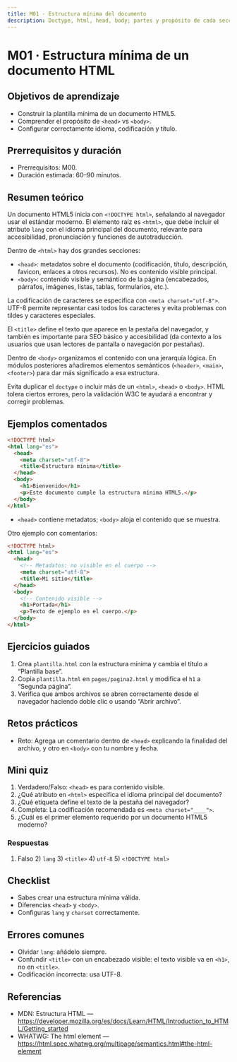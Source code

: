 ```yaml
---
title: M01 · Estructura mínima del documento
description: Doctype, html, head, body; partes y propósito de cada sección.
---
```


# M01 · Estructura mínima de un documento HTML

## Objetivos de aprendizaje
- Construir la plantilla mínima de un documento HTML5.
- Comprender el propósito de `<head>` vs `<body>`.
- Configurar correctamente idioma, codificación y título.

## Prerrequisitos y duración
- Prerrequisitos: M00.
- Duración estimada: 60–90 minutos.

## Resumen teórico
Un documento HTML5 inicia con `<!DOCTYPE html>`, señalando al navegador usar el estándar moderno. El elemento raíz es `<html>`, que debe incluir el atributo `lang` con el idioma principal del documento, relevante para accesibilidad, pronunciación y funciones de autotraducción.

Dentro de `<html>` hay dos grandes secciones:
- `<head>`: metadatos sobre el documento (codificación, título, descripción, favicon, enlaces a otros recursos). No es contenido visible principal.
- `<body>`: contenido visible y semántico de la página (encabezados, párrafos, imágenes, listas, tablas, formularios, etc.).

La codificación de caracteres se especifica con `<meta charset="utf-8">`. UTF-8 permite representar casi todos los caracteres y evita problemas con tildes y caracteres especiales.

El `<title>` define el texto que aparece en la pestaña del navegador, y también es importante para SEO básico y accesibilidad (da contexto a los usuarios que usan lectores de pantalla o navegación por pestañas).

Dentro de `<body>` organizamos el contenido con una jerarquía lógica. En módulos posteriores añadiremos elementos semánticos (`<header>`, `<main>`, `<footer>`) para dar más significado a esa estructura.

Evita duplicar el `doctype` o incluir más de un `<html>`, `<head>` o `<body>`. HTML tolera ciertos errores, pero la validación W3C te ayudará a encontrar y corregir problemas.

## Ejemplos comentados

```html
<!DOCTYPE html>
<html lang="es">
  <head>
    <meta charset="utf-8">
    <title>Estructura mínima</title>
  </head>
  <body>
    <h1>Bienvenido</h1>
    <p>Este documento cumple la estructura mínima HTML5.</p>
  </body>
</html>
```

- `<head>` contiene metadatos; `<body>` aloja el contenido que se muestra.

Otro ejemplo con comentarios:

```html
<!DOCTYPE html>
<html lang="es">
  <head>
    <!-- Metadatos: no visible en el cuerpo -->
    <meta charset="utf-8">
    <title>Mi sitio</title>
  </head>
  <body>
    <!-- Contenido visible -->
    <h1>Portada</h1>
    <p>Texto de ejemplo en el cuerpo.</p>
  </body>
</html>
```

## Ejercicios guiados
1) Crea `plantilla.html` con la estructura mínima y cambia el título a “Plantilla base”.
2) Copia `plantilla.html` en `pages/pagina2.html` y modifica el `h1` a “Segunda página”.
3) Verifica que ambos archivos se abren correctamente desde el navegador haciendo doble clic o usando “Abrir archivo”.

## Retos prácticos
- Reto: Agrega un comentario dentro de `<head>` explicando la finalidad del archivo, y otro en `<body>` con tu nombre y fecha.

## Mini quiz
1) Verdadero/Falso: `<head>` es para contenido visible.  
2) ¿Qué atributo en `<html>` especifica el idioma principal del documento?  
3) ¿Qué etiqueta define el texto de la pestaña del navegador?  
4) Completa: La codificación recomendada es `<meta charset="____">`.  
5) ¿Cuál es el primer elemento requerido por un documento HTML5 moderno?

### Respuestas
1) Falso  2) `lang`  3) `<title>`  4) `utf-8`  5) `<!DOCTYPE html>`

## Checklist
- Sabes crear una estructura mínima válida.
- Diferencias `<head>` y `<body>`.
- Configuras `lang` y `charset` correctamente.

## Errores comunes
- Olvidar `lang`: añádelo siempre.
- Confundir `<title>` con un encabezado visible: el texto visible va en `<h1>`, no en `<title>`.
- Codificación incorrecta: usa UTF-8.

## Referencias
- MDN: Estructura HTML — https://developer.mozilla.org/es/docs/Learn/HTML/Introduction_to_HTML/Getting_started  
- WHATWG: The html element — https://html.spec.whatwg.org/multipage/semantics.html#the-html-element
